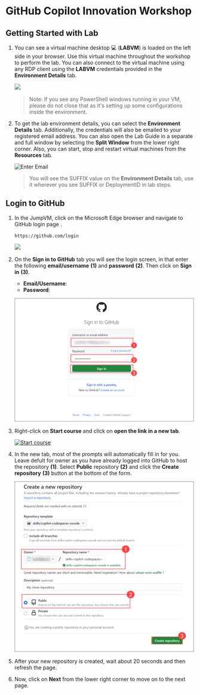 # GitHub Copilot Innovation Workshop

## Getting Started with Lab

1. You can see a virtual machine desktop 💻 (**LABVM**) is loaded on the left side in your browser. Use this virtual machine throughout the workshop to perform the lab. You can also connect to the virtual machine using any RDP client using the **LABVM** credentials provided in the **Environment Details** tab.

   ![](../media/sqlarcLABVM.png) 
   
   >Note: If you see any PowerShell windows running in your VM, please do not close that as it's setting up some configurations inside the environment.
 
1. To get the lab environment details, you can select the **Environment Details** tab. Additionally, the credentials will also be emailed to your registered email address. You can also open the Lab Guide in a separate and full window by selecting the **Split Window** from the lower right corner. Also, you can start, stop and restart virtual machines from the **Resources** tab.

   ![](../media/getstartpage02.png "Enter Email")
 
   > You will see the SUFFIX value on the **Environment Details** tab, use it wherever you see SUFFIX or DeploymentID in lab steps.
 
## Login to GitHub

1. In the JumpVM, click on the Microsoft Edge browser and navigate to GitHub login page .

   ```
   https://github.com/login
   ```

   ![](media/getstartpage03.png)
   
1. On the **Sign in to GitHub** tab you will see the login screen, in that enter the following **email/username** **(1)** and **password** **(2)**. Then click on **Sign in** **(3)**. 

   * **Email/Username**: <inject key="AzureAdUserEmail"></inject>
   * **Password**: <inject key="AzureAdUserPassword"></inject>
   
   ![](../media/github-login.png)
          
1. Right-click on **Start course** and click on **open the link in a new tab**.

   <!-- For start course, run in JavaScript:
   'https://github.com/new?' + new URLSearchParams({
     template_owner: 'skills',
     template_name: 'copilot-codespaces-vscode',
     owner: '@me',
     name: 'skills-copilot-codespaces-vscode',
     description: 'My clone repository',
     visibility: 'public',
   }).toString()
   -->

   [![Start course](https://user-images.githubusercontent.com/1221423/235727646-4a590299-ffe5-480d-8cd5-8194ea184546.svg)](https://github.com/new?template_owner=skills&template_name=copilot-codespaces-vscode&owner=%40me&name=skills-copilot-codespaces-vscode&description=My+clone+repository&visibility=public)
   
1. In the new tab, most of the prompts will automatically fill in for you. Leave defult for owner as you have already logged into GitHub to host the repository **(1)**. Select **Public** repository **(2)** and click the **Create repository** **(3)** button at the bottom of the form.

   ![](../media/skills-new-repo.png)

1. After your new repository is created, wait about 20 seconds and then refresh the page.

1. Now, click on **Next** from the lower right corner to move on to the next page.
